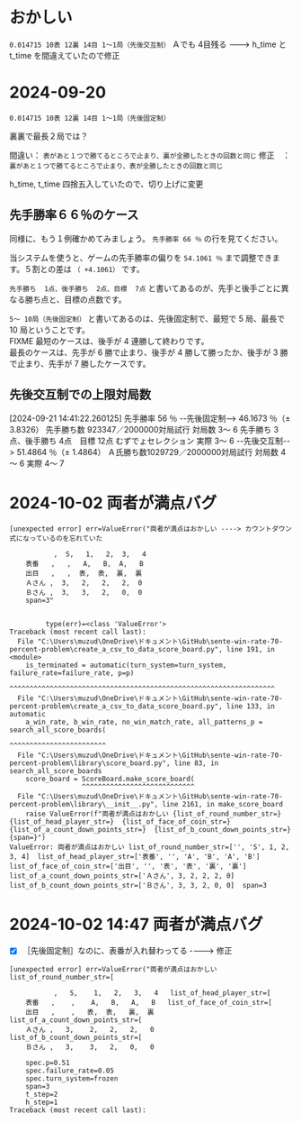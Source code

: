 # おかしい

 `0.014715 10表 12裏 14目 1～1局（先後交互制）`
Ａでも 4目残る ---> h_time と t_time を間違えていたので修正


# 2024-09-20

`0.014715 10表 12裏 14目 1～1局（先後固定制）`

裏裏で最長２局では？  

間違い： `表があと１つで勝てるところで止まり、裏が全勝したときの回数と同じ`
修正　： `裏があと１つで勝てるところで止まり、表が全勝したときの回数と同じ`

h_time, t_time 四捨五入していたので、切り上げに変更


## 先手勝率６６％のケース

同様に、もう１例確かめてみましょう。 `先手勝率 66 ％` の行を見てください。  

当システムを使うと、ゲームの先手勝率の偏りを `54.1061 ％` まで調整できます。５割との差は `（ +4.1061）` です。  

`先手勝ち  1点、後手勝ち  2点、目標  7点` と書いてあるのが、先手と後手ごとに異なる勝ち点と、目標の点数です。  

`5～ 10局（先後固定制）` と書いてあるのは、先後固定制で、最短で 5 局、最長で 10 局ということです。  
FIXME 最短のケースは、後手が 4 連勝して終わりです。  
最長のケースは、先手が 6 勝で止まり、後手が 4 勝して勝ったか、後手が 3 勝で止まり、先手が 7 勝したケースです。  


## 先後交互制での上限対局数

[2024-09-21 14:41:22.260125]  先手勝率 56 ％ --先後固定制-->  46.1673 ％（±  3.8326）    先手勝ち数 923347／2000000対局試行    対局数  3～ 6  先手勝ち 3点、後手勝ち 4点　目標 12点    むずでょセレクション
                                                                                                                           実際    3～ 6
                                            --先後交互制-->  51.4864 ％（±  1.4864）    Ａ氏勝ち数1029729／2000000対局試行    対局数  4～ 6
                                                                                                                           実際    4～ 7

# 2024-10-02 両者が満点バグ

```
[unexpected error] err=ValueError("両者が満点はおかしい ----> カウントダウン式になっているのを忘れていた

           ,  S,   1,   2,  3,   4
    表番   ,   ,   A,   B,  A,   B
    出目   ,   ,  表,  表,  裏,  裏
    Ａさん ,  3,   2,   2,   2,  0
    Ｂさん ,  3,   3,   2,   0,  0
    span=3"


         type(err)=<class 'ValueError'>
Traceback (most recent call last):
  File "C:\Users\muzud\OneDrive\ドキュメント\GitHub\sente-win-rate-70-percent-problem\create_a_csv_to_data_score_board.py", line 191, in <module>
    is_terminated = automatic(turn_system=turn_system, failure_rate=failure_rate, p=p)
                    ^^^^^^^^^^^^^^^^^^^^^^^^^^^^^^^^^^^^^^^^^^^^^^^^^^^^^^^^^^^^^^^^^^
  File "C:\Users\muzud\OneDrive\ドキュメント\GitHub\sente-win-rate-70-percent-problem\create_a_csv_to_data_score_board.py", line 133, in automatic
    a_win_rate, b_win_rate, no_win_match_rate, all_patterns_p = search_all_score_boards(
                                                                ^^^^^^^^^^^^^^^^^^^^^^^^
  File "C:\Users\muzud\OneDrive\ドキュメント\GitHub\sente-win-rate-70-percent-problem\library\score_board.py", line 83, in search_all_score_boards
    score_board = ScoreBoard.make_score_board(
                  ^^^^^^^^^^^^^^^^^^^^^^^^^^^^
  File "C:\Users\muzud\OneDrive\ドキュメント\GitHub\sente-win-rate-70-percent-problem\library\__init__.py", line 2161, in make_score_board
    raise ValueError(f"両者が満点はおかしい {list_of_round_number_str=}  {list_of_head_player_str=}  {list_of_face_of_coin_str=}  {list_of_a_count_down_points_str=}  {list_of_b_count_down_points_str=}  {span=}")
ValueError: 両者が満点はおかしい list_of_round_number_str=['', 'S', 1, 2, 3, 4]  list_of_head_player_str=['表番', '', 'A', 'B', 'A', 'B']  list_of_face_of_coin_str=['出目', '', '表', '表', '裏', '裏']  list_of_a_count_down_points_str=['Ａさん', 3, 2, 2, 2, 0]  list_of_b_count_down_points_str=['Ｂさん', 3, 3, 2, 0, 0]  span=3
```


# 2024-10-02 14:47 両者が満点バグ

* [x] ［先後固定制］なのに、表番が入れ替わってる ----> 修正

```
[unexpected error] err=ValueError("両者が満点はおかしい list_of_round_number_str=[
  
           ,   S,    1,   2,   3,   4   list_of_head_player_str=[
    表番   ,    ,    A,   B,   A,   B   list_of_face_of_coin_str=[
    出目   ,    ,   表,  表,   裏,  裏   list_of_a_count_down_points_str=[
    Ａさん ,   3,    2,   2,   2,   0   list_of_b_count_down_points_str=[
    Ｂさん ,   3,    3,   2,   0,   0 
    
    spec.p=0.51
    spec.failure_rate=0.05
    spec.turn_system=frozen
    span=3
    t_step=2
    h_step=1
Traceback (most recent call last):
```
